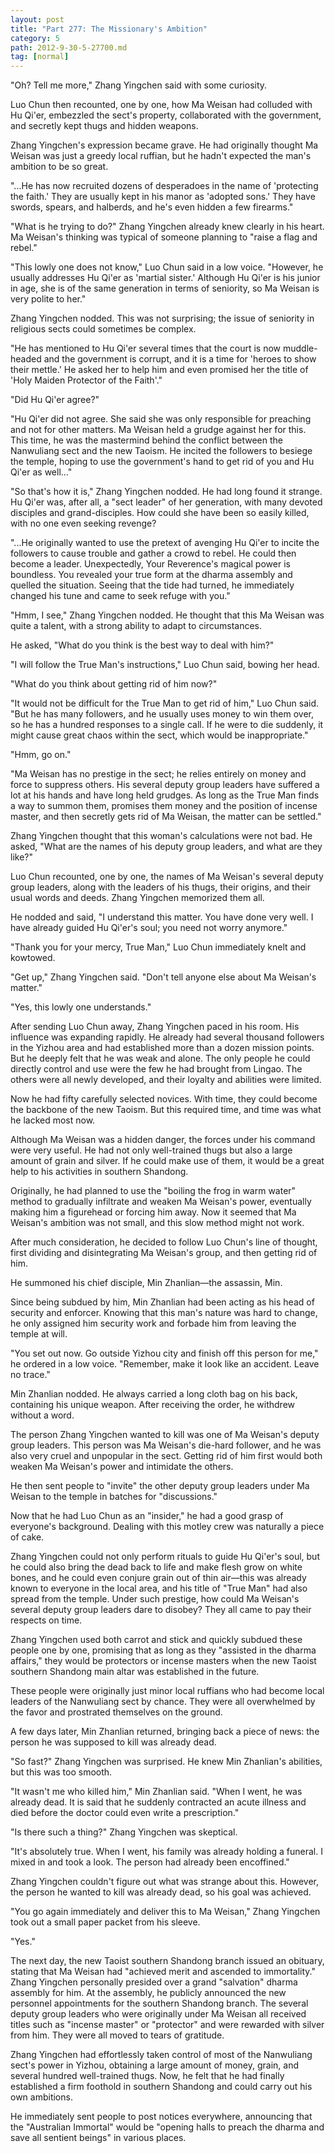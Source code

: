 ```yaml
---
layout: post
title: "Part 277: The Missionary's Ambition"
category: 5
path: 2012-9-30-5-27700.md
tag: [normal]
---
```


"Oh? Tell me more," Zhang Yingchen said with some curiosity.

Luo Chun then recounted, one by one, how Ma Weisan had colluded with Hu Qi'er, embezzled the sect's property, collaborated with the government, and secretly kept thugs and hidden weapons.

Zhang Yingchen's expression became grave. He had originally thought Ma Weisan was just a greedy local ruffian, but he hadn't expected the man's ambition to be so great.

"...He has now recruited dozens of desperadoes in the name of 'protecting the faith.' They are usually kept in his manor as 'adopted sons.' They have swords, spears, and halberds, and he's even hidden a few firearms."

"What is he trying to do?" Zhang Yingchen already knew clearly in his heart. Ma Weisan's thinking was typical of someone planning to "raise a flag and rebel."

"This lowly one does not know," Luo Chun said in a low voice. "However, he usually addresses Hu Qi'er as 'martial sister.' Although Hu Qi'er is his junior in age, she is of the same generation in terms of seniority, so Ma Weisan is very polite to her."

Zhang Yingchen nodded. This was not surprising; the issue of seniority in religious sects could sometimes be complex.

"He has mentioned to Hu Qi'er several times that the court is now muddle-headed and the government is corrupt, and it is a time for 'heroes to show their mettle.' He asked her to help him and even promised her the title of 'Holy Maiden Protector of the Faith'."

"Did Hu Qi'er agree?"

"Hu Qi'er did not agree. She said she was only responsible for preaching and not for other matters. Ma Weisan held a grudge against her for this. This time, he was the mastermind behind the conflict between the Nanwuliang sect and the new Taoism. He incited the followers to besiege the temple, hoping to use the government's hand to get rid of you and Hu Qi'er as well..."

"So that's how it is," Zhang Yingchen nodded. He had long found it strange. Hu Qi'er was, after all, a "sect leader" of her generation, with many devoted disciples and grand-disciples. How could she have been so easily killed, with no one even seeking revenge?

"...He originally wanted to use the pretext of avenging Hu Qi'er to incite the followers to cause trouble and gather a crowd to rebel. He could then become a leader. Unexpectedly, Your Reverence's magical power is boundless. You revealed your true form at the dharma assembly and quelled the situation. Seeing that the tide had turned, he immediately changed his tune and came to seek refuge with you."

"Hmm, I see," Zhang Yingchen nodded. He thought that this Ma Weisan was quite a talent, with a strong ability to adapt to circumstances.

He asked, "What do you think is the best way to deal with him?"

"I will follow the True Man's instructions," Luo Chun said, bowing her head.

"What do you think about getting rid of him now?"

"It would not be difficult for the True Man to get rid of him," Luo Chun said. "But he has many followers, and he usually uses money to win them over, so he has a hundred responses to a single call. If he were to die suddenly, it might cause great chaos within the sect, which would be inappropriate."

"Hmm, go on."

"Ma Weisan has no prestige in the sect; he relies entirely on money and force to suppress others. His several deputy group leaders have suffered a lot at his hands and have long held grudges. As long as the True Man finds a way to summon them, promises them money and the position of incense master, and then secretly gets rid of Ma Weisan, the matter can be settled."

Zhang Yingchen thought that this woman's calculations were not bad. He asked, "What are the names of his deputy group leaders, and what are they like?"

Luo Chun recounted, one by one, the names of Ma Weisan's several deputy group leaders, along with the leaders of his thugs, their origins, and their usual words and deeds. Zhang Yingchen memorized them all.

He nodded and said, "I understand this matter. You have done very well. I have already guided Hu Qi'er's soul; you need not worry anymore."

"Thank you for your mercy, True Man," Luo Chun immediately knelt and kowtowed.

"Get up," Zhang Yingchen said. "Don't tell anyone else about Ma Weisan's matter."

"Yes, this lowly one understands."

After sending Luo Chun away, Zhang Yingchen paced in his room. His influence was expanding rapidly. He already had several thousand followers in the Yizhou area and had established more than a dozen mission points. But he deeply felt that he was weak and alone. The only people he could directly control and use were the few he had brought from Lingao. The others were all newly developed, and their loyalty and abilities were limited.

Now he had fifty carefully selected novices. With time, they could become the backbone of the new Taoism. But this required time, and time was what he lacked most now.

Although Ma Weisan was a hidden danger, the forces under his command were very useful. He had not only well-trained thugs but also a large amount of grain and silver. If he could make use of them, it would be a great help to his activities in southern Shandong.

Originally, he had planned to use the "boiling the frog in warm water" method to gradually infiltrate and weaken Ma Weisan's power, eventually making him a figurehead or forcing him away. Now it seemed that Ma Weisan's ambition was not small, and this slow method might not work.

After much consideration, he decided to follow Luo Chun's line of thought, first dividing and disintegrating Ma Weisan's group, and then getting rid of him.

He summoned his chief disciple, Min Zhanlian—the assassin, Min.

Since being subdued by him, Min Zhanlian had been acting as his head of security and enforcer. Knowing that this man's nature was hard to change, he only assigned him security work and forbade him from leaving the temple at will.

"You set out now. Go outside Yizhou city and finish off this person for me," he ordered in a low voice. "Remember, make it look like an accident. Leave no trace."

Min Zhanlian nodded. He always carried a long cloth bag on his back, containing his unique weapon. After receiving the order, he withdrew without a word.

The person Zhang Yingchen wanted to kill was one of Ma Weisan's deputy group leaders. This person was Ma Weisan's die-hard follower, and he was also very cruel and unpopular in the sect. Getting rid of him first would both weaken Ma Weisan's power and intimidate the others.

He then sent people to "invite" the other deputy group leaders under Ma Weisan to the temple in batches for "discussions."

Now that he had Luo Chun as an "insider," he had a good grasp of everyone's background. Dealing with this motley crew was naturally a piece of cake.

Zhang Yingchen could not only perform rituals to guide Hu Qi'er's soul, but he could also bring the dead back to life and make flesh grow on white bones, and he could even conjure grain out of thin air—this was already known to everyone in the local area, and his title of "True Man" had also spread from the temple. Under such prestige, how could Ma Weisan's several deputy group leaders dare to disobey? They all came to pay their respects on time.

Zhang Yingchen used both carrot and stick and quickly subdued these people one by one, promising that as long as they "assisted in the dharma affairs," they would be protectors or incense masters when the new Taoist southern Shandong main altar was established in the future.

These people were originally just minor local ruffians who had become local leaders of the Nanwuliang sect by chance. They were all overwhelmed by the favor and prostrated themselves on the ground.

A few days later, Min Zhanlian returned, bringing back a piece of news: the person he was supposed to kill was already dead.

"So fast?" Zhang Yingchen was surprised. He knew Min Zhanlian's abilities, but this was too smooth.

"It wasn't me who killed him," Min Zhanlian said. "When I went, he was already dead. It is said that he suddenly contracted an acute illness and died before the doctor could even write a prescription."

"Is there such a thing?" Zhang Yingchen was skeptical.

"It's absolutely true. When I went, his family was already holding a funeral. I mixed in and took a look. The person had already been encoffined."

Zhang Yingchen couldn't figure out what was strange about this. However, the person he wanted to kill was already dead, so his goal was achieved.

"You go again immediately and deliver this to Ma Weisan," Zhang Yingchen took out a small paper packet from his sleeve.

"Yes."

The next day, the new Taoist southern Shandong branch issued an obituary, stating that Ma Weisan had "achieved merit and ascended to immortality." Zhang Yingchen personally presided over a grand "salvation" dharma assembly for him. At the assembly, he publicly announced the new personnel appointments for the southern Shandong branch. The several deputy group leaders who were originally under Ma Weisan all received titles such as "incense master" or "protector" and were rewarded with silver from him. They were all moved to tears of gratitude.

Zhang Yingchen had effortlessly taken control of most of the Nanwuliang sect's power in Yizhou, obtaining a large amount of money, grain, and several hundred well-trained thugs. Now, he felt that he had finally established a firm foothold in southern Shandong and could carry out his own ambitions.

He immediately sent people to post notices everywhere, announcing that the "Australian Immortal" would be "opening halls to preach the dharma and save all sentient beings" in various places.
